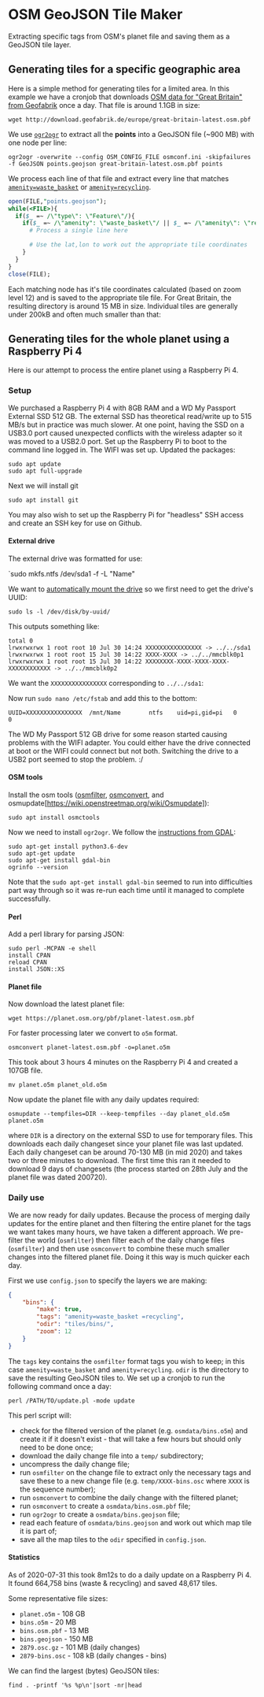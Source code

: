 # OSM GeoJSON Tile Maker

Extracting specific tags from OSM's planet file and saving them as a GeoJSON tile layer.



## Generating tiles for a specific geographic area

Here is a simple method for generating tiles for a limited area. In this example we have a cronjob that downloads [OSM data for "Great Britain" from Geofabrik](http://download.geofabrik.de/europe/great-britain.html) once a day. That file is around 1.1GB in size:

`wget http://download.geofabrik.de/europe/great-britain-latest.osm.pbf`

We use [`ogr2ogr`](https://gdal.org/programs/ogr2ogr.html) to extract all the __points__ into a GeoJSON file (~900 MB) with one node per line:

`ogr2ogr -overwrite --config OSM_CONFIG_FILE osmconf.ini -skipfailures -f GeoJSON points.geojson great-britain-latest.osm.pbf points`

We process each line of that file and extract every line that matches [`amenity=waste_basket`](https://wiki.openstreetmap.org/wiki/Tag:amenity%3Dwaste_basket) or [`amenity=recycling`](https://wiki.openstreetmap.org/wiki/Tag:amenity%3Drecycling).

```perl
open(FILE,"points.geojson");
while(<FILE>){
  if($_ =~ /\"type\": \"Feature\"/){
    if($_ =~ /\"amenity": \"waste_basket\"/ || $_ =~ /\"amenity\": \"recycling\"/){
      # Process a single line here

      # Use the lat,lon to work out the appropriate tile coordinates
    }
  }
}
close(FILE);
```

Each matching node has it's tile coordinates calculated (based on zoom level 12) and is saved to the appropriate tile file. For Great Britain, the resulting directory is around 15 MB in size. Individual tiles are generally under 200kB and often much smaller than that:



## Generating tiles for the whole planet using a Raspberry Pi 4

Here is our attempt to process the entire planet using a Raspberry Pi 4.

### Setup

We purchased a Raspberry Pi 4 with 8GB RAM and a WD My Passport External SSD 512 GB. The external SSD has theoretical read/write up to 515 MB/s but in practice was much slower. At one point, having the SSD on a USB3.0 port caused unexpected conflicts with the wireless adapter so it was moved to a USB2.0 port. Set up the Raspberry Pi to boot to the command line logged in. The WIFI was set up. Updated the packages:

```
sudo apt update
sudo apt full-upgrade
```

Next we will install git

`sudo apt install git`

You may also wish to set up the Raspberry Pi for "headless" SSH access and create an SSH key for use on Github.

#### External drive

The external drive was formatted for use:

`sudo mkfs.ntfs /dev/sda1 -f -L "Name"

We want to [automatically mount the drive](https://raspberrytips.com/mount-usb-drive-raspberry-pi/) so we first need to get the drive's UUID:

`sudo ls -l /dev/disk/by-uuid/`

This outputs something like:

```
total 0
lrwxrwxrwx 1 root root 10 Jul 30 14:24 XXXXXXXXXXXXXXXX -> ../../sda1
lrwxrwxrwx 1 root root 15 Jul 30 14:22 XXXX-XXXX -> ../../mmcblk0p1
lrwxrwxrwx 1 root root 15 Jul 30 14:22 XXXXXXXX-XXXX-XXXX-XXXX-XXXXXXXXXXXX -> ../../mmcblk0p2
```

We want the `XXXXXXXXXXXXXXXX` corresponding to `../../sda1`:

Now run `sudo nano /etc/fstab` and add this to the bottom:

`UUID=XXXXXXXXXXXXXXXX  /mnt/Name        ntfs    uid=pi,gid=pi   0       0`

The WD My Passport 512 GB drive for some reason started causing problems with the WIFI adapter. You could either have the drive connected at boot or the WIFI could connect but not both. Switching the drive to a USB2 port seemed to stop the problem. :/


#### OSM tools

Install the osm tools ([osmfilter](https://wiki.openstreetmap.org/wiki/Osmfilter), [osmconvert](https://wiki.openstreetmap.org/wiki/Osmconvert), and osmupdate[https://wiki.openstreetmap.org/wiki/Osmupdate]):

`sudo apt install osmctools`

Now we need to install `ogr2ogr`. We follow the [instructions from GDAL](https://mothergeo-py.readthedocs.io/en/latest/development/how-to/gdal-ubuntu-pkg.html):

```
sudo apt-get install python3.6-dev
sudo apt-get update
sudo apt-get install gdal-bin
ogrinfo --version
```

Note that the `sudo apt-get install gdal-bin` seemed to run into difficulties part way through so it was re-run each time until it managed to complete successfully.

#### Perl


Add a perl library for parsing JSON:

```
sudo perl -MCPAN -e shell
install CPAN
reload CPAN
install JSON::XS
```

#### Planet file

Now download the latest planet file:

`wget https://planet.osm.org/pbf/planet-latest.osm.pbf`

For faster processing later we convert to `o5m` format.

`osmconvert planet-latest.osm.pbf -o=planet.o5m`

This took about 3 hours 4 minutes on the Raspberry Pi 4 and created a 107GB file.

`mv planet.o5m planet_old.o5m`

Now update the planet file with any daily updates required:

`osmupdate --tempfiles=DIR --keep-tempfiles --day planet_old.o5m planet.o5m`

where `DIR` is a directory on the external SSD to use for temporary files. This downloads each daily changeset since your planet file was last updated. Each daily changeset can be around 70-130 MB (in mid 2020) and takes two or three minutes to download. The first time this ran it needed to download 9 days of changesets (the process started on 28th July and the planet file was dated 200720).


### Daily use

We are now ready for daily updates. Because the process of merging daily updates for the entire planet and then filtering the entire planet for the tags we want takes many hours, we have taken a different approach. We pre-filter the world (`osmfilter`) then filter each of the daily change files (`osmfilter`) and then use `osmconvert` to combine these much smaller changes into the filtered planet file. Doing it this way is much quicker each day.

First we use `config.json` to specify the layers we are making:

```json
{
	"bins": {
		"make": true,
		"tags": "amenity=waste_basket =recycling",
		"odir": "tiles/bins/",
		"zoom": 12
	}
}
```

The `tags` key contains the `osmfilter` format tags you wish to keep; in this case `amenity=waste_basket` and `amenity=recycling`. `odir` is the directory to save the resulting GeoJSON tiles to. We set up a cronjob to run the following command once a day:

`perl /PATH/TO/update.pl -mode update`

This perl script will:

* check for the filtered version of the planet (e.g. `osmdata/bins.o5m`) and create it if it doesn't exist - that will take a few hours but should only need to be done once;
* download the daily change file into a `temp/` subdirectory;
* uncompress the daily change file;
* run `osmfilter` on the change file to extract only the necessary tags and save these to a new change file (e.g. `temp/XXXX-bins.osc` where `XXXX` is the sequence number);
* run `osmconvert` to combine the daily change with the filtered planet;
* run `osmconvert` to create a `osmdata/bins.osm.pbf` file;
* run `ogr2ogr` to create a `osmdata/bins.geojson` file;
* read each feature of `osmdata/bins.geojson` and work out which map tile it is part of;
* save all the map tiles to the `odir` specified in `config.json`.


#### Statistics

As of 2020-07-31 this took 8m12s to do a daily update on a Raspberry Pi 4. It found 664,758 bins (waste & recycling) and saved 48,617 tiles. 

Some representative file sizes:

* `planet.o5m` - 108 GB
* `bins.o5m` - 20 MB
* `bins.osm.pbf` - 13 MB
* `bins.geojson` - 150 MB
* `2879.osc.gz` - 101 MB (daily changes)
* `2879-bins.osc` - 108 kB (daily changes - bins)

We can find the largest (bytes) GeoJSON tiles:

`find . -printf '%s %p\n'|sort -nr|head`